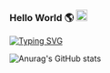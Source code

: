 ### Hello World 🌎 <img src="https://media.giphy.com/media/hvRJCLFzcasrR4ia7z/giphy.gif" width="20px">
[![Typing SVG](https://readme-typing-svg.herokuapp.com?font=Fira+Code&duration=3000&pause=500&color=13AE38&width=435&lines=Hello+Everyone)](https://git.io/typing-svg)

![Anurag's GitHub stats](https://github-readme-stats.vercel.app/api?username=lczCoder&show_icons=true&theme=dark)


